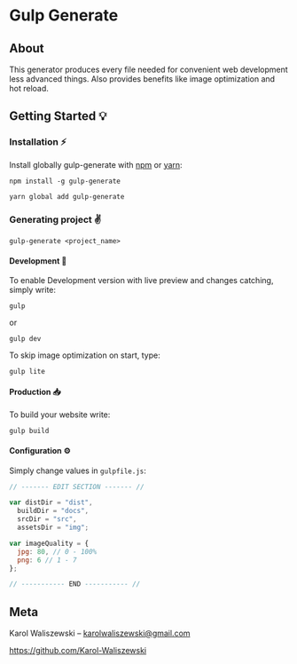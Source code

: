 # Gulp Generate

## About

This generator produces every file needed for convenient web development less advanced things. Also provides benefits like image optimization and hot reload.

## Getting Started :bulb:

### Installation :zap:

Install globally gulp-generate with [npm](https://www.npmjs.com/) or [yarn](https://yarnpkg.com/):

```
npm install -g gulp-generate
```

```
yarn global add gulp-generate
```

### Generating project :v:

```
gulp-generate <project_name>
```

#### Development :wrench:

To enable Development version with live preview and changes catching, simply write:

```
gulp
```

or

```
gulp dev
```

To skip image optimization on start, type:

```
gulp lite
```


#### Production :inbox_tray:

To build your website write:

```
gulp build
```

#### Configuration :gear:

Simply change values in ```gulpfile.js```:

```javascript
// ------- EDIT SECTION ------- //

var distDir = "dist",
  buildDir = "docs",
  srcDir = "src",
  assetsDir = "img";

var imageQuality = {
  jpg: 80, // 0 - 100%
  png: 6 // 1 - 7
};

// ----------- END ----------- //
```

## Meta

Karol Waliszewski – [karolwaliszewski@gmail.com](mailto:karolwaliszewski@gmail.com)

https://github.com/Karol-Waliszewski